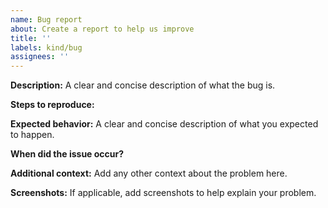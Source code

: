 ```yaml
---
name: Bug report
about: Create a report to help us improve
title: ''
labels: kind/bug
assignees: ''
---
```



**Description:**
A clear and concise description of what the bug is.

**Steps to reproduce:**


**Expected behavior:**
A clear and concise description of what you expected to happen.

**When did the issue occur?**


**Additional context:**
Add any other context about the problem here.

**Screenshots:**
If applicable, add screenshots to help explain your problem.
